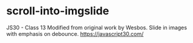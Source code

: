 # scroll-into-imgslide

JS30 - Class 13
Modified from original work by Wesbos.
Slide in images with emphasis on debounce.
https://javascript30.com/
